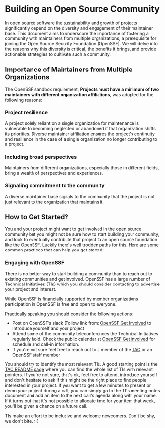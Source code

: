 # Building an Open Source Community

In open source software the sustainability and growth of projects significantly depend on the diversity and engagement of their maintainer base. This document aims to underscore the importance of fostering a community with maintainers from multiple organizations, a prerequisite for joining the Open Source Security Foundation (OpenSSF). We will delve into the reasons why this diversity is critical, the benefits it brings, and provide actionable strategies to cultivate such a community.


## Importance of Maintainers from Multiple Organizations

The OpenSSF sandbox requirement, **Projects must have a minimum of two maintainers with different organization affiliations**, was adopted for the following reasons:


### Project resilience

A project solely reliant on a single organization for maintenance is vulnerable to becoming neglected or abandoned if that organization shifts its priorities. Diverse maintainer affiliation ensures the project's continuity and resilience in the case of a single organization no longer contributing to a project.


### Including broad perspectives

Maintainers from different organizations, especially those in different fields, bring a wealth of perspectives and experiences.


### Signaling commitment to the community

A diverse maintainer base signals to the community that the project is not just relevant to the organization that maintains it.


## How to Get Started?

You and your project might want to get involved in the open source community but you might not be sure how to start building your community, and look to eventually contribute that project to an open source foundation like the OpenSSF. Luckily there's well trodden paths for this. Here are some common practices that can help you get started:


### Engaging with OpenSSF

There is no better way to start building a community than to reach out to existing communities and get involved. OpenSSF has a large number of Technical Initiatives (TIs) which you should consider contacting to advertise your project and interest.

While OpenSSF is financially supported by member organizations participation in OpenSSF is free and open to everyone.

Practically speaking you should consider the following actions:

* Post on OpenSSF’s slack (Follow link from: [OpenSSF Get Involved](https://openssf.org/getinvolved/) to introduce yourself and your project
* Attend some of the community teleconferences the Technical Initiatives regularly hold. Check the public calendar at [OpenSSF Get Involved](https://openssf.org/getinvolved/) for schedule and call-in information.
* If you're not sure feel free to reach out to a member of the [TAC](https://github.com/ossf/tac) or an OpenSSF staff member

You should try to identify the most relevant TIs. A good starting point is the [TAC README page](https://github.com/ossf/tac) where you can find the whole list of TIs with relevant pointers. If you're not sure, that's ok, feel free to attend, introduce yourself and don't hesitate to ask if this might be the right place to find people interested in your project. If you want to get a few minutes to present or demo your project during a call, you can simply go to the TI's meeting notes document and add an item to the next call's agenda along with your name. If it turns out that it's not possible to allocate time for your item that week, you'll be given a chance on a future call.

TIs make an effort to be inclusive and welcome newcomers. Don't be shy, we don't bite. :-) 
